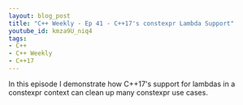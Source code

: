 ```yaml
---
layout: blog_post
title: "C++ Weekly - Ep 41 - C++17's constexpr Lambda Support"
youtube_id: kmza9U_niq4
tags:
- C++
- C++ Weekly
- C++17
---
```


In this episode I demonstrate how C++17's support for lambdas in a constexpr context can clean up many constexpr use cases. 








